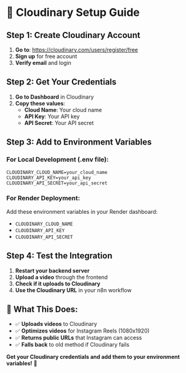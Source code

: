 # 🔧 Cloudinary Setup Guide

## Step 1: Create Cloudinary Account
1. **Go to**: https://cloudinary.com/users/register/free
2. **Sign up** for free account
3. **Verify email** and login

## Step 2: Get Your Credentials
1. **Go to Dashboard** in Cloudinary
2. **Copy these values**:
   - **Cloud Name**: Your cloud name
   - **API Key**: Your API key
   - **API Secret**: Your API secret

## Step 3: Add to Environment Variables

### **For Local Development (.env file):**
```
CLOUDINARY_CLOUD_NAME=your_cloud_name
CLOUDINARY_API_KEY=your_api_key
CLOUDINARY_API_SECRET=your_api_secret
```

### **For Render Deployment:**
Add these environment variables in your Render dashboard:
- `CLOUDINARY_CLOUD_NAME`
- `CLOUDINARY_API_KEY`
- `CLOUDINARY_API_SECRET`

## Step 4: Test the Integration
1. **Restart your backend server**
2. **Upload a video** through the frontend
3. **Check if it uploads to Cloudinary**
4. **Use the Cloudinary URL** in your n8n workflow

## 🎯 **What This Does:**
- ✅ **Uploads videos** to Cloudinary
- ✅ **Optimizes videos** for Instagram Reels (1080x1920)
- ✅ **Returns public URLs** that Instagram can access
- ✅ **Falls back** to old method if Cloudinary fails

**Get your Cloudinary credentials and add them to your environment variables!** 🚀
